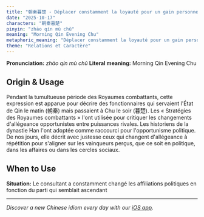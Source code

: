 ```yaml
---
title: "朝秦暮楚 - Déplacer constamment la loyauté pour un gain personnel"
date: "2025-10-17"
characters: "朝秦暮楚"
pinyin: "zhāo qín mù chǔ"
meaning: "Morning Qin Evening Chu"
metaphoric_meaning: "Déplacer constamment la loyauté pour un gain personnel"
theme: "Relations et Caractère"
---
```


**Pronunciation:** *zhāo qín mù chǔ*
**Literal meaning:** Morning Qin Evening Chu

## Origin & Usage

Pendant la tumultueuse période des Royaumes combattants, cette expression est apparue pour décrire des fonctionnaires qui servaient l'État de Qin le matin (朝秦) mais passaient à Chu le soir (暮楚). Les « Stratégies des Royaumes combattants » l'ont utilisée pour critiquer les changements d'allégeance opportunistes entre puissances rivales. Les historiens de la dynastie Han l'ont adoptée comme raccourci pour l'opportunisme politique. De nos jours, elle décrit avec justesse ceux qui changent d'allégeance à répétition pour s'aligner sur les vainqueurs perçus, que ce soit en politique, dans les affaires ou dans les cercles sociaux.

## When to Use

**Situation:** Le consultant a constamment changé les affiliations politiques en fonction du parti qui semblait ascendant

---

*Discover a new Chinese idiom every day with our [iOS app](https://apps.apple.com/us/app/daily-chinese-idioms/id6740611324).*
